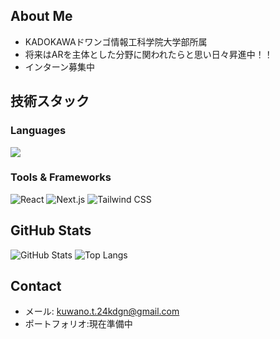 ##  About Me
-  KADOKAWAドワンゴ情報工科学院大学部所属
-  将来はARを主体とした分野に関われたらと思い日々昇進中！！
-  インターン募集中

##  技術スタック
### Languages
![](https://skillicons.dev/icons?i=html,css,js,typescript,python,php)

### Tools & Frameworks
![React](https://img.shields.io/badge/-React-61DAFB?style=flat-square&logo=react)
![Next.js](https://img.shields.io/badge/-Next.js-000000?style=flat-square&logo=nextdotjs)
![Tailwind CSS](https://img.shields.io/badge/-TailwindCSS-38B2AC?style=flat-square&logo=tailwind-css)

##  GitHub Stats
![GitHub Stats](https://github-readme-stats.vercel.app/api?username=tatuki1107&show_icons=true&theme=tokyonight)
![Top Langs](https://github-readme-stats.vercel.app/api/top-langs/?username=tatuki1107&layout=compact&theme=tokyonight)

##  Contact
-  メール: kuwano.t.24kdgn@gmail.com
- ポートフォリオ:現在準備中
